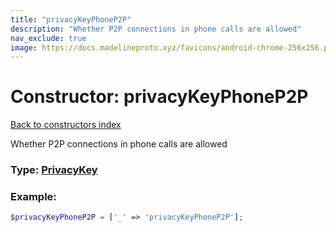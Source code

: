 ```yaml
---
title: "privacyKeyPhoneP2P"
description: "Whether P2P connections in phone calls are allowed"
nav_exclude: true
image: https://docs.madelineproto.xyz/favicons/android-chrome-256x256.png
---
```

# Constructor: privacyKeyPhoneP2P  
[Back to constructors index](/API_docs/constructors/index.html)



Whether P2P connections in phone calls are allowed




### Type: [PrivacyKey](/API_docs/types/PrivacyKey.html)


### Example:

```php
$privacyKeyPhoneP2P = ['_' => 'privacyKeyPhoneP2P'];
```  
